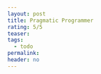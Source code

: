```yaml
---
layout: post
title: Pragmatic Programmer
rating: 5/5
teaser:
tags:
  - todo
permalink:
header: no
---
```

